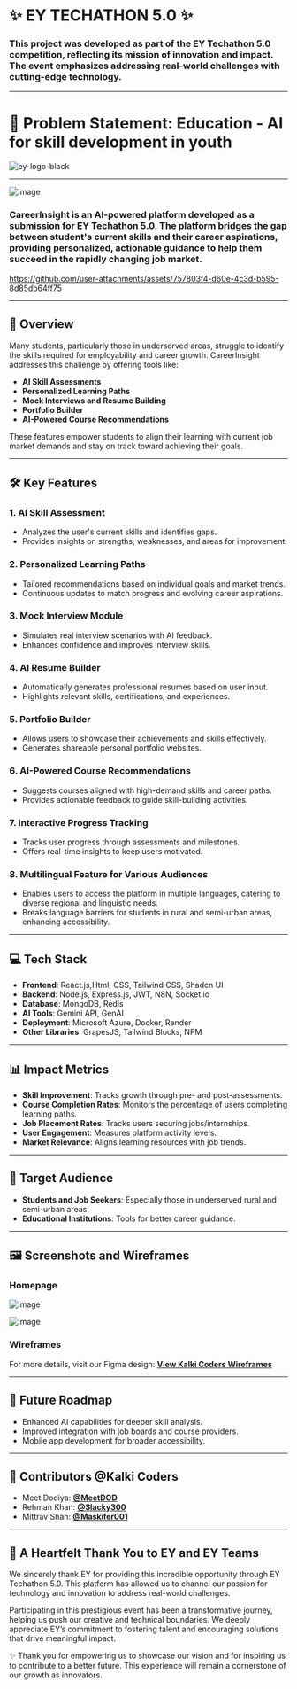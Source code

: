 # ✨ EY TECHATHON 5.0 ✨

### This project was developed as part of the **EY Techathon 5.0** competition, reflecting its mission of innovation and impact. The event emphasizes addressing real-world challenges with cutting-edge technology.

---

# 🤔 Problem Statement: Education - AI for skill development in youth

![ey-logo-black](https://github.com/user-attachments/assets/da4793c6-5c40-4ff3-8a1b-f4ad6803f783)

---

![image](https://github.com/user-attachments/assets/b9d4839a-d332-442e-8b97-f313ada65c8c)

### CareerInsight is an AI-powered platform developed as a submission for EY Techathon 5.0. The platform bridges the gap between student's current skills and their career aspirations, providing personalized, actionable guidance to help them succeed in the rapidly changing job market.

https://github.com/user-attachments/assets/757803f4-d60e-4c3d-b595-8d85db64ff75

---

## **🧐 Overview**

Many students, particularly those in underserved areas, struggle to identify the skills required for employability and career growth. CareerInsight addresses this challenge by offering tools like:

- **AI Skill Assessments**
- **Personalized Learning Paths**
- **Mock Interviews and Resume Building**
- **Portfolio Builder**
- **AI-Powered Course Recommendations**

These features empower students to align their learning with current job market demands and stay on track toward achieving their goals.

---

## **🛠️ Key Features**

### 1. **AI Skill Assessment**

- Analyzes the user's current skills and identifies gaps.
- Provides insights on strengths, weaknesses, and areas for improvement.

### 2. **Personalized Learning Paths**

- Tailored recommendations based on individual goals and market trends.
- Continuous updates to match progress and evolving career aspirations.

### 3. **Mock Interview Module**

- Simulates real interview scenarios with AI feedback.
- Enhances confidence and improves interview skills.

### 4. **AI Resume Builder**

- Automatically generates professional resumes based on user input.
- Highlights relevant skills, certifications, and experiences.

### 5. **Portfolio Builder**

- Allows users to showcase their achievements and skills effectively.
- Generates shareable personal portfolio websites.

### 6. **AI-Powered Course Recommendations**

- Suggests courses aligned with high-demand skills and career paths.
- Provides actionable feedback to guide skill-building activities.

### 7. **Interactive Progress Tracking**

- Tracks user progress through assessments and milestones.
- Offers real-time insights to keep users motivated.

### 8. **Multilingual Feature for Various Audiences**

- Enables users to access the platform in multiple languages, catering to diverse regional and linguistic needs.
- Breaks language barriers for students in rural and semi-urban areas, enhancing accessibility.

---

## **💻 Tech Stack**

- **Frontend**: React.js,Html, CSS, Tailwind CSS, Shadcn UI
- **Backend**: Node.js, Express.js, JWT, N8N, Socket.io
- **Database**: MongoDB, Redis
- **AI Tools**: Gemini API, GenAI
- **Deployment**: Microsoft Azure, Docker, Render
- **Other Libraries**: GrapesJS, Tailwind Blocks, NPM

---

## **📊 Impact Metrics**

- **Skill Improvement**: Tracks growth through pre- and post-assessments.
- **Course Completion Rates**: Monitors the percentage of users completing learning paths.
- **Job Placement Rates**: Tracks users securing jobs/internships.
- **User Engagement**: Measures platform activity levels.
- **Market Relevance**: Aligns learning resources with job trends.

---

## **🎯 Target Audience**

- **Students and Job Seekers**: Especially those in underserved rural and semi-urban areas.
- **Educational Institutions**: Tools for better career guidance.

---

## **🖼️ Screenshots and Wireframes**

### **Homepage**

![image](https://github.com/user-attachments/assets/78ac7d4b-8617-4922-b0ca-0ce4bdb3af3a)

![image](https://github.com/user-attachments/assets/91c6429a-653a-493c-8299-36ba0a59e443)

### **Wireframes**

For more details, visit our Figma design: [**View Kalki Coders Wireframes**](https://www.figma.com/design/pOej8tOX55tGezvQ3fwMiv/EYTechathon5.0_KalkiCoders?node-id=0-1&t=tcS4A0kisq4y5Cqo-1)

---

## **🚀 Future Roadmap**

- Enhanced AI capabilities for deeper skill analysis.
- Improved integration with job boards and course providers.
- Mobile app development for broader accessibility.

---

## **🤝 Contributors @Kalki Coders**

- Meet Dodiya: [**@MeetDOD**](https://github.com/MeetDOD)
- Rehman Khan: [**@Slacky300**](https://github.com/Slacky300)
- Mittrav Shah: [**@Maskifer001**](https://github.com/Maskifer001)

---

## **💌 A Heartfelt Thank You to EY and EY Teams**

We sincerely thank EY for providing this incredible opportunity through EY Techathon 5.0. This platform has allowed us to channel our passion for technology and innovation to address real-world challenges.

Participating in this prestigious event has been a transformative journey, helping us push our creative and technical boundaries. We deeply appreciate EY’s commitment to fostering talent and encouraging solutions that drive meaningful impact.

✨ Thank you for empowering us to showcase our vision and for inspiring us to contribute to a better future. This experience will remain a cornerstone of our growth as innovators.
